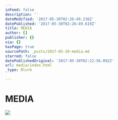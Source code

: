 ```yaml
---
inFeed: false
description: ''
dateModified: '2017-05-30T02:26:49.236Z'
datePublished: '2017-05-30T02:26:49.619Z'
title: MEDIA
author: []
publisher: {}
via: {}
hasPage: true
sourcePath: _posts/2017-05-30-media.md
starred: false
datePublishedOriginal: '2017-05-30T02:22:56.092Z'
url: media/index.html
_type: Blurb

---
```

# MEDIA
![](https://the-grid-user-content.s3-us-west-2.amazonaws.com/e3f0e79e-054a-4f61-aac1-d33ddc578d61.jpg)